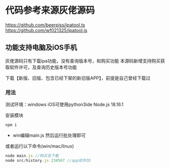 # 代码参考来源灰佬源码
https://github.com/beerpiss/ipatool.ts
https://github.com/wf021325/ipatool.js


## 功能支持电脑及iOS手机
灰佬源码只有下载ipa功能，没有查询版本号，和购买功能
本源码新增支持购买获取软件许可，及查询历史版本号功能

下载【新版、旧版、包含已经下架的新旧版APP】，前提是自己曾经下载过


### 用法

测试环境：windows   iOS可使用python3ide   Node.js 18.16.1
 
 安装模块
```js
npm i
```

- win编辑main.js 然后运行批处理即可

或者运行以下命令(win/mac/linux)

```js
node main.js //购买及下载
node src/history.js 234567 //app软件ID
```

